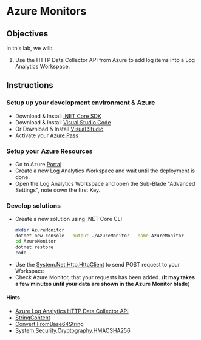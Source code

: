 # Azure Monitors


## Objectives
In this lab, we will:
1. Use the HTTP Data Collector API from Azure to add log items into a Log Analytics Workspace.


## Instructions
### Setup up your development environment & Azure
* Download & Install [.NET Core SDK](https://dotnet.microsoft.com/download)
* Download & Install [Visual Studio Code](https://code.visualstudio.com/)
* Or Download & Install [Visual Studio](https://visualstudio.microsoft.com/)
* Activate your [Azure Pass](https://www.microsoftazurepass.com/)

### Setup your Azure Resources
* Go to Azure [Portal](https://portal.azure.com)
* Create a new Log Analytics Workspace and wait until the deployment is done.
* Open the Log Analytics Workspace and open the Sub-Blade "Advanced Settings", note down the first Key.

### Develop solutions
* Create a new solution using .NET Core CLI
    ```bash
    mkdir AzureMonitor
    dotnet new console --output ./AzureMonitor --name AzureMonitor
    cd AzureMonitor
    dotnet restore
    code .
    ```
* Use the [System.Net.Http.HttpClient](https://docs.microsoft.com/en-us/dotnet/api/system.net.http.httpclient?view=netcore-3.1) to send POST request to your Workspace
* Check Azure Monitor, that your requests has been added.
  (**It may takes a few minutes until your data are shown in the Azure Monitor blade**)

#### Hints
* [Azure Log Analytics HTTP Data Collector API](https://docs.microsoft.com/en-us/rest/api/loganalytics/create-request)
* [StringContent](https://docs.microsoft.com/en-us/dotnet/api/system.net.http.stringcontent?view=netcore-3.1)
* [Convert.FromBase64String](https://docs.microsoft.com/en-us/dotnet/api/system.convert.frombase64string?view=netcore-3.1)
* [System.Security.Cryptography.HMACSHA256](https://docs.microsoft.com/en-us/dotnet/api/system.security.cryptography.hmacsha256?view=netcore-3.1)
